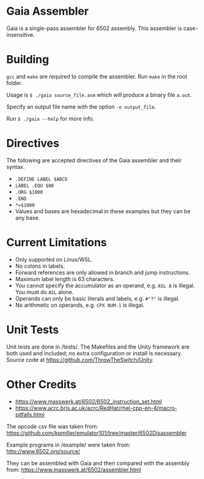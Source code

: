 # Gaia Assembler

Gaia is a single-pass assembler for 6502 assembly. This assembler is
case-insensitive.

# Building

`gcc` and `make` are required to compile the assembler. Run `make` in the root
folder.

Usage is `$ ./gaia source_file.asm` which will produce a binary file `a.out`.

Specify an output file name with the option `-o output_file`.

Run `$ ./gaia --help` for more info.

# Directives

The following are accepted directives of the Gaia assembler and their syntax.

- `.DEFINE LABEL $ABCD`
- `LABEL .EQU $80`
- `.ORG $1000`
- `.END`
- `*=$1000`
- Values and bases are hexadecimal in these examples but they can be any base.

# Current Limitations

- Only supported on Linux/WSL.
- No colons in labels.
- Forward references are only allowed in branch and jump instructions.
- Maximum label length is 63 characters.
- You cannot specify the accumulator as an operand, e.g. `ASL A` is illegal.
You must do `ASL` alone.
- Operands can only be basic literals and labels, e.g. `#"?"` is illegal.
- No arithmetic on operands, e.g. `CPX NUM-1` is illegal.

# Unit Tests

Unit tests are done in /tests/. The Makefiles and the Unity framework are both
used and included; no extra configuration or install is necessary. Source code
at https://github.com/ThrowTheSwitch/Unity.

# Other Credits

- https://www.masswerk.at/6502/6502_instruction_set.html
- https://www.acrc.bris.ac.uk/acrc/RedHat/rhel-cpp-en-4/macro-pitfalls.html

The opcode csv file was taken from:
https://github.com/kpmiller/emulator101/tree/master/6502Disassembler

Example programs in /example/ were taken from:
http://www.6502.org/source/

They can be assembled with Gaia and then compared with the assembly from:
https://www.masswerk.at/6502/assembler.html